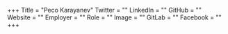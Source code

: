 +++
Title = "Peco Karayanev"
Twitter = ""
LinkedIn = ""
GitHub = ""
Website = ""
Employer = ""
Role = ""
Image = ""
GitLab = ""
Facebook = ""
+++
